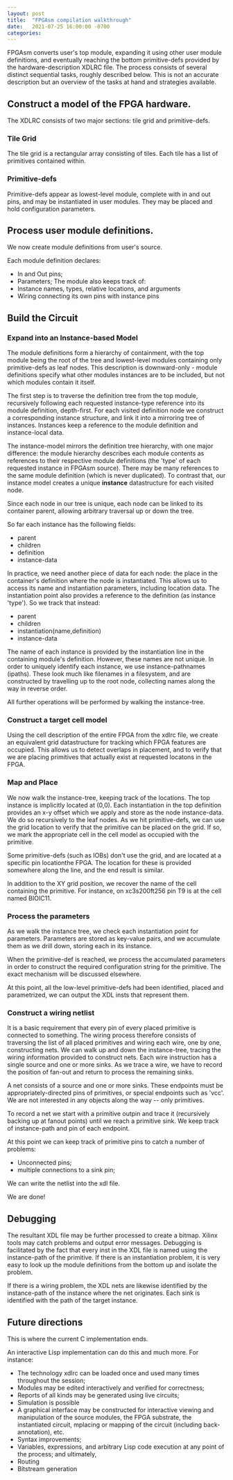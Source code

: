 ```yaml
---
layout: post
title:  "FPGAsm compilation walkthrough"
date:   2021-07-25 16:00:00 -0700
categories: 
---
```


FPGAsm converts user's top module, expanding it using other user module definitions, and eventually reaching the bottom primitive-defs provided by the hardware-description XDLRC file.  The process consists of several distinct sequential tasks, roughly described below.  This is not an accurate description but an overview of the tasks at hand and strategies available.

## Construct a model of the FPGA hardware.

The XDLRC consists of two major sections: tile grid and primitive-defs.

### Tile Grid

The tile grid is a rectangular array consisting of tiles.  Each tile has a list of primitives contained within.  

### Primitive-defs

Primitive-defs appear as lowest-level module, complete with in and out pins, and may be instantiated in user modules.  They may be placed and hold configuration parameters.

## Process user module definitions.

We now create module definitions from user's source.  

Each module definition declares:
* In and Out pins;
* Parameters;
The module also keeps track of:
* Instance names, types, relative locations, and arguments
* Wiring connecting its own pins with instance pins

## Build the Circuit

### Expand into an Instance-based Model 

The module definitions form a hierarchy of containment, with the top module being the root of the tree and lowest-level modules containing only primitive-defs as leaf nodes.  This description is downward-only - module definitions specify what other modules instances are to be included, but not which modules contain it itself.

The first step is to traverse the definition tree from the top module, recursively following each requested instance-type reference into its module definition, depth-first.  For each visited definition node we construct a corresponding instance structure, and link it into a mirroring tree of instances.  Instances keep a reference to the module definition and instance-local data.  

The instance-model mirrors the definition tree hierarchy, with one major difference: the module hierarchy describes each module contents as references to their respective module definitions (the 'type' of each requested instance in FPGAsm source).  There may be many references to the same module definition (which is never duplicated).  To contrast that, our instance model creates a unique **instance** datastructure for each visited node.  

Since each node in our tree is unique, each node can be linked to its container parent, allowing arbitrary traversal up or down the tree. 

So far each instance has the following fields:
* parent
* children
* definition
* instance-data

In practice, we need another piece of data for each node: the place in the container's definition where the node is instantiated.  This allows us to access its name and instantiation parameters, including location data.  The instantiation point also provides a reference to the definition (as instance 'type').  So we track that instead:

* parent
* children
* instantiation(name,definition)
* instance-data

The name of each instance is provided by the instantiation line in the containing module's definition.  However, these names are not unique.  In order to uniquely identify each instance, we use instance-pathnames (ipaths).  These look much like filenames in a filesystem, and are constructed by travelling up to the root node, collecting names along the way in reverse order.

All further operations will be performed by walking the instance-tree.

### Construct a target cell model

Using the cell description of the entire FPGA from the xdlrc file, we create an equivalent grid datastructure for tracking which FPGA features are occupied.  This allows us to detect overlaps in placement, and to verify that we are placing primitives that actually exist at requested locatons in the FPGA.

### Map and Place 

We now walk the instance-tree, keeping track of the locations.  The top instance is implicitly located at (0,0).  Each instantiation in the top definition provides an x-y offset which we apply and store as the node instance-data.  We do so recursively to the leaf nodes.  As we hit primitive-defs, we can use the grid location to verify that the primitive can be placed on the grid.  If so, we mark the appropriate cell in the cell model as occupied with the primitive.

Some primitive-defs (such as IOBs) don't use the grid, and are located at a specific pin locationthe FPGA.  The location for these is provided somewhere along the line, and the end result is similar.

In addition to the XY grid position, we recover the name of the cell containing the primitive.  For instance, on xc3s200ft256 pin T9 is at the cell named BIOIC11.

### Process the parameters

As we walk the instance tree, we check each instantiation point for parameters.  Parameters are stored as key-value pairs, and we accumulate them as we drill down, storing each in its instance.

When the primitive-def is reached, we process the accumulated parameters in order to construct the required configuration string for the primitive.  The exact mechanism will be discussed elsewhere.

At this point, all the low-level primitive-defs had been identified, placed and parametrized, we can output the XDL insts that represent them.  


### Construct a wiring netlist

It is a basic requirement that every pin of every placed primitive is connected to something.  The wiring process therefore consists of traversing the list of all placed primitives and wiring each wire, one by one, constructing nets.  We can walk up and down the instance-tree, tracing the wiring information provided to construct nets.  Each wire instruction has a single source and one or more sinks.  As we trace a wire, we have to record the position of fan-out and return to process the remaining sinks.  

A net consists of a source and one or more sinks.  These endpoints must be appropriately-directed pins of primitives, or special endpoints such as 'vcc'.  We are not interested in any objects along the way -- only primitives.

To record a net we start with a primitive outpin and trace it (recursively backing up at fanout points) until we reach a primitive sink.  We keep track of instance-path and pin of each endpoint.

At this point we can keep track of primitive pins to catch a number of problems:
* Unconnected pins;
* multiple connections to a sink pin;

We can write the netlist into the xdl file.

We are done!

## Debugging

The resultant XDL file may be further processed to create a bitmap.  Xilinx tools may catch problems and output error messages.  Debugging is facilitated by the fact that every inst in the XDL file is named using the instance-path of the primitive.  If there is an instantiation problem, it is very easy to look up the module definitions from the bottom up and isolate the problem.

If there is a wiring problem, the XDL nets are likewise identified by the instance-path of the instance where the net originates.  Each sink is identified with the path of the target instance.

## Future directions

This is where the current C implementation ends.

An interactive Lisp implementation can do this and much more.  For instance:
* The technology xdlrc can be loaded once and used many times throughout the session;
* Modules may be edited interactively and verified for correctness;
* Reports of all kinds may be generated using live circuits;
* Simulation is possible
* A graphical interface may be constructed for interactive viewing and manipulation of the source modules, the FPGA substrate, the instantiated circuit, mplacing or mapping of the circuit (including back-annotation), etc.
* Syntax improvements;
* Variables, expressions, and arbitrary Lisp code execution at any point of the process;
and ultimately,
* Routing
* Bitstream generation

